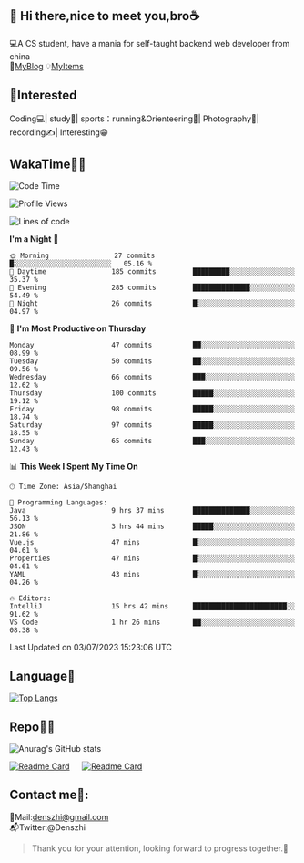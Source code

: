 👋 Hi there,nice to meet you,bro☕
---
💻A CS student, have a mania for self-taught backend web developer from china   
👣[MyBlog](https://github.com/HealUP/MyBlog)
💡[MyItems](https://healup.github.io/)

 <!-- waka-box start -->
 <!-- waka-box end -->
 
🧲**Interested**
--
Coding💻| study📖| sports：running&Orienteering🏃‍| Photography📸| recording✍️| Interesting😁

WakaTime👨‍💻
---
<!--START_SECTION:waka-->
![Code Time](http://img.shields.io/badge/Code%20Time-227%20hrs%203%20mins-blue)

![Profile Views](http://img.shields.io/badge/Profile%20Views-6-blue)

![Lines of code](https://img.shields.io/badge/From%20Hello%20World%20I%27ve%20Written-166.8%20thousand%20lines%20of%20code-blue)

**I'm a Night 🦉** 

```text
🌞 Morning                27 commits          █░░░░░░░░░░░░░░░░░░░░░░░░   05.16 % 
🌆 Daytime                185 commits         █████████░░░░░░░░░░░░░░░░   35.37 % 
🌃 Evening                285 commits         ██████████████░░░░░░░░░░░   54.49 % 
🌙 Night                  26 commits          █░░░░░░░░░░░░░░░░░░░░░░░░   04.97 % 
```
📅 **I'm Most Productive on Thursday** 

```text
Monday                   47 commits          ██░░░░░░░░░░░░░░░░░░░░░░░   08.99 % 
Tuesday                  50 commits          ██░░░░░░░░░░░░░░░░░░░░░░░   09.56 % 
Wednesday                66 commits          ███░░░░░░░░░░░░░░░░░░░░░░   12.62 % 
Thursday                 100 commits         █████░░░░░░░░░░░░░░░░░░░░   19.12 % 
Friday                   98 commits          █████░░░░░░░░░░░░░░░░░░░░   18.74 % 
Saturday                 97 commits          █████░░░░░░░░░░░░░░░░░░░░   18.55 % 
Sunday                   65 commits          ███░░░░░░░░░░░░░░░░░░░░░░   12.43 % 
```


📊 **This Week I Spent My Time On** 

```text
🕑︎ Time Zone: Asia/Shanghai

💬 Programming Languages: 
Java                     9 hrs 37 mins       ██████████████░░░░░░░░░░░   56.13 % 
JSON                     3 hrs 44 mins       █████░░░░░░░░░░░░░░░░░░░░   21.86 % 
Vue.js                   47 mins             █░░░░░░░░░░░░░░░░░░░░░░░░   04.61 % 
Properties               47 mins             █░░░░░░░░░░░░░░░░░░░░░░░░   04.61 % 
YAML                     43 mins             █░░░░░░░░░░░░░░░░░░░░░░░░   04.26 % 

🔥 Editors: 
IntelliJ                 15 hrs 42 mins      ███████████████████████░░   91.62 % 
VS Code                  1 hr 26 mins        ██░░░░░░░░░░░░░░░░░░░░░░░   08.38 % 
```


 Last Updated on 03/07/2023 15:23:06 UTC
<!--END_SECTION:waka-->

Language🚀
---
[![Top Langs](https://github-readme-stats.vercel.app/api/top-langs/?username=HealUP&layout=compact&hide_border=true)](https://github.com/HealUP)

Repo🧑‍💻
---
![Anurag's GitHub stats](https://github-readme-stats.vercel.app/api?username=HealUP&count_private=true&show_icons=true&theme=gruvbox&hide_border=true) 

[![Readme Card](https://github-readme-stats.vercel.app/api/pin/?username=HealUP&repo=InternetEy&theme=transparent)](https://github.com/HealUP/InternetEy) &emsp;
[![Readme Card](https://github-readme-stats.vercel.app/api/pin/?username=HealUP&repo=CampusExperience&theme=transparent)](https://github.com/HealUP/CampusExperience)


Contact me📱:
---
📮Mail:denszhi@gmail.com  
📬Twitter:@Denszhi  

> Thank you for your attention, looking forward to progress together.🎉
